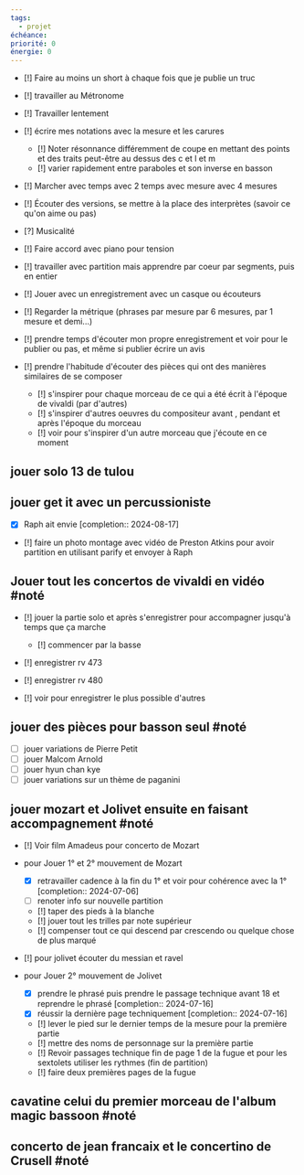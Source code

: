 ```yaml
---
tags:
  - projet
échéance: 
priorité: 0
énergie: 0
---
```

- [!] Faire au moins un short à chaque fois que je publie un truc

- [!] travailler au Métronome 
- [!] Travailler lentement 
- [!] écrire mes notations avec la mesure et les carures
	- [!] Noter résonnance différemment de coupe en mettant des points et des traits peut-être au dessus des c et l et m
	- [!] varier rapidement entre paraboles et son inverse en basson
- [!] Marcher avec temps avec 2 temps avec mesure avec 4 mesures
- [!] Écouter des versions, se mettre à la place des interprètes (savoir ce qu'on aime ou pas) 
- [?] Musicalité 
- [!] Faire accord avec piano pour tension
- [!] travailler avec partition mais apprendre par coeur par segments, puis en entier
- [!] Jouer avec un enregistrement avec un casque ou écouteurs
- [!] Regarder la métrique (phrases par mesure par 6 mesures, par 1 mesure et demi...) 

- [!] prendre temps d'écouter mon propre enregistrement et voir pour le publier ou pas, et même si publier écrire un avis

- [!] prendre l'habitude d'écouter des pièces qui ont des manières similaires de se composer
	- [!] s'inspirer pour chaque morceau de ce qui a été écrit à l'époque de vivaldi (par d'autres)
	- [!] s'inspirer d'autres oeuvres du compositeur avant , pendant et après l'époque du morceau
	- [!] voir pour s'inspirer d'un autre morceau que j'écoute en ce moment
## jouer solo 13 de tulou
## jouer get it avec un percussioniste
- [X] Raph ait envie  [completion:: 2024-08-17]
- [!] faire un photo montage avec vidéo de Preston Atkins pour avoir partition en utilisant parify et envoyer à Raph
## Jouer tout les concertos de vivaldi en vidéo #noté 
- [!] jouer la partie solo et après s'enregistrer pour accompagner jusqu'à temps que ça marche
	- [!] commencer par la basse

- [!] enregistrer rv  473
- [!] enregistrer rv 480
- [!] voir pour enregistrer le plus possible d'autres
## jouer des pièces pour basson seul #noté 
- [ ] jouer variations de Pierre Petit
- [ ] jouer Malcom Arnold
- [ ] jouer hyun chan kye
- [ ] jouer variations sur un thème de paganini
## jouer mozart et Jolivet ensuite en faisant accompagnement #noté 
- [!] Voir film Amadeus pour concerto de Mozart
- pour Jouer 1° et 2° mouvement de Mozart
	- [X] retravailler cadence à la fin du 1° et voir pour cohérence avec la 1°  [completion:: 2024-07-06]
	- [ ] renoter info sur nouvelle partition 
	- [!] taper des pieds à la blanche
	- [!] jouer tout les trilles par note supérieur 
	- [!] compenser tout ce qui descend par crescendo ou quelque chose de plus marqué 

- [!] pour jolivet écouter du messian et ravel
- pour Jouer 2° mouvement de Jolivet 
	- [X] prendre le phrasé puis prendre le passage technique avant 18 et reprendre le phrasé  [completion:: 2024-07-16]
	- [X] réussir la dernière page techniquement  [completion:: 2024-07-16]
	- [!] lever le pied sur le dernier temps de la mesure pour la première partie
	- [!] mettre des noms de personnage sur la première partie
	- [!] Revoir passages technique fin de page 1 de la fugue et pour les sextolets utiliser les rythmes (fin de partition)
	- [!] faire deux premières pages de la fugue
## cavatine celui du premier morceau de l'album magic bassoon #noté 

## concerto de jean francaix et le concertino de Crusell #noté 